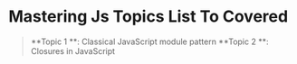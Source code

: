 # Mastering Js Topics List To Covered

>**Topic 1 **: Classical JavaScript module pattern
>**Topic 2 **: Closures in JavaScript 


